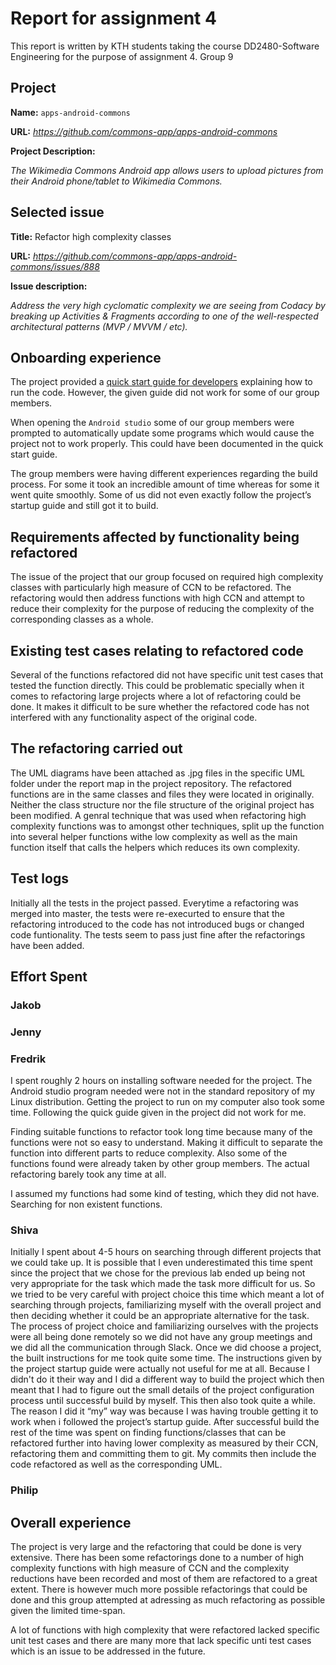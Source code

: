 # Report for assignment 4

This report is written by KTH students taking the course DD2480-Software Engineering for the purpose of assignment 4.
Group 9

## Project

**Name:**  `apps-android-commons`

**URL:**  *https://github.com/commons-app/apps-android-commons*

**Project Description:**

*The Wikimedia Commons Android app allows users to upload pictures from their Android phone/tablet to Wikimedia Commons.*

## Selected issue

**Title:** Refactor high complexity classes

**URL:** *https://github.com/commons-app/apps-android-commons/issues/888*

**Issue description:**

*Address the very high cyclomatic complexity we are seeing from Codacy by breaking up Activities & Fragments according to one of the well-respected architectural patterns (MVP / MVVM / etc).*

## Onboarding experience

The project provided a [quick start guide for developers](https://github.com/commons-app/apps-android-commons/wiki/Quick-start-guide-for-Developers) explaining how to run the code. However, the given guide did not work for some of our group members. 

When opening the `Android studio`  some of our group members were prompted to automatically update some programs which would cause the project not to work properly. This could have been documented in the quick start guide.

The group members were having different experiences regarding the build process. For some it took an incredible amount of time whereas for some it went quite smoothly. Some of us did not even exactly follow the 
project’s startup guide and still got it to build. 

## Requirements affected by functionality being refactored

The issue of the project that our group focused on required high complexity classes with particularly high measure of CCN to be refactored. The refactoring would then address functions with high CCN and attempt to reduce their complexity for the purpose of reducing the complexity of the corresponding classes as a whole.

## Existing test cases relating to refactored code

Several of the functions refactored did not have specific unit test cases that tested the function directly. This could be problematic specially when it comes to refactoring large projects where a lot of refactoring could be done. It makes it difficult to be sure whether the refactored code has not interfered with any functionality aspect of the original code. 

## The refactoring carried out

The UML diagrams have been attached as .jpg files in the specific UML folder under the report map in the project repository. The refactored functions are in the same classes and files they were located in originally. Neither the class structure nor the file structure of the original project has been modified. 
A genral technique that was used when refactoring high complexity functions was to amongst other techniques, split up the function into several helper functions withe low complexity as well as the main function itself that calls the helpers which reduces its own complexity. 

## Test logs

Initially all the tests in the project passed. Everytime a refactoring was merged into master, the tests were re-execurted to ensure that the refactoring introduced to the code has not introduced bugs or changed code funtionality. The tests seem to pass just fine after the refactorings have been added. 

## Effort Spent

### Jakob

### Jenny

### Fredrik

I spent roughly 2 hours on installing software needed for the project. The Android studio program needed were not in the standard repository of my Linux distribution. Getting the project to run on my computer also took some time. Following the quick guide given in the project did not work for me.

Finding suitable functions to refactor took long time because many of the functions were not so easy to understand. Making it difficult to separate the function into different parts to reduce complexity. Also some of the functions found were already taken by other group members. The actual refactoring barely took any time at all.

I assumed my functions had some kind of testing, which they did not have. Searching for non existent functions.

### Shiva

Initially I spent about 4-5 hours on searching through different projects that we could take up. It is possible that I even underestimated this time spent since the project that we chose for the previous lab ended up being not very appropriate for the task which made the task more difficult for us. So we tried to be very careful with project choice this time which meant a lot of searching through projects, familiarizing myself with the overall project and then deciding whether it could be an appropriate alternative for the task. The process of project choice and familiarizing ourselves with the projects were all being done remotely so we did not have any group meetings and we did all the communication through Slack. Once we did choose a project, the built instructions for me took quite some time. The instructions given by the project startup guide were actually not useful for me at all. Because I didn't do it their way and I did a different way to build the project which then meant that I had to figure out the small details of the project configuration process until successful build by myself. This then also took quite  a while. The reason I did it “my” way was because I was having trouble getting it to work when i followed the project’s startup guide. After successful build the rest of the time was spent on finding functions/classes that can be refactored further into having lower complexity as measured by their CCN, refactoring them and committing them to git. My commits then include the code refactored as well as the corresponding UML. 

### Philip

## Overall experience

The project is very large and the refactoring that could be done is very extensive. There has been some refactorings done to a number of high complexity functions with high measure of CCN and the complexity reductions have been recorded and most of them are refactored to a great extent. There is however much more possible refactorings that could be done and this group attempted at adressing as much refactoring as possible given the limited time-span. 

A lot of functions with high complexity that were refactored lacked specific unit test cases and there are many more that lack specific unti test cases which is an issue to be addressed in the future. 


